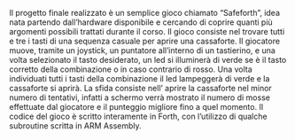 Il progetto finale realizzato è un semplice gioco chiamato “Safeforth”, idea nata partendo dall’hardware disponibile e cercando di coprire quanti più argomenti possibili trattati durante il corso.
Il gioco consiste nel trovare tutti e tre i tasti di una sequenza casuale per aprire una cassaforte. Il giocatore muove, tramite un joystick, un puntatore all’interno di un tastierino, e una volta selezionato il tasto desiderato, un led si illuminerà di verde se è il tasto corretto della combinazione o in caso contrario di rosso. Una volta individuati tutti i tasti della combinazione il led lampeggerà di verde e la cassaforte si aprirà.
La sfida consiste nell’ aprire la cassaforte nel minor numero di tentativi, infatti a schermo verrà mostrato il numero di mosse effettuate dal giocatore e il punteggio migliore fino a quel momento.
Il codice del gioco è scritto interamente in Forth, con l’utilizzo di qualche subroutine scritta in ARM Assembly.
